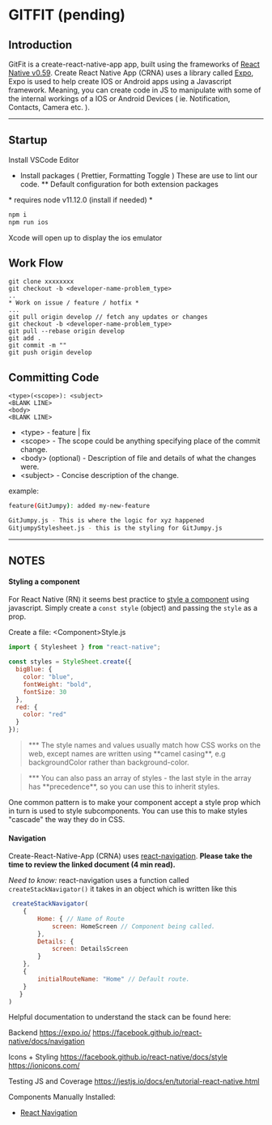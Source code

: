 # GITFIT (pending)

## Introduction

GitFit is a create-react-native-app app, built using the frameworks of [React Native v0.59](https://facebook.github.io/react-native/docs/getting-started.html). Create React Native App (CRNA) uses a library called [Expo](https://expo.io/), Expo is used to help create IOS or Android apps using a Javascript framework. Meaning, you can create code in JS to manipulate with some of the internal workings of a IOS or Android Devices ( ie. Notification, Contacts, Camera etc. ).

---

## Startup

Install VSCode Editor

- Install packages ( Prettier, Formatting Toggle ) These are use to lint our code.
  \*\* Default configuration for both extension packages

\* requires node v11.12.0 (install if needed) \*

```js
npm i
npm run ios
```

Xcode will open up to display the ios emulator

## Work Flow

```
git clone xxxxxxxx
git checkout -b <developer-name-problem_type>
..
* Work on issue / feature / hotfix *
...
git pull origin develop // fetch any updates or changes
git checkout -b <developer-name-problem_type>
git pull --rebase origin develop
git add .
git commit -m ""
git push origin develop
```

## Committing Code

```
<type>(<scope>): <subject>
<BLANK LINE>
<body>
<BLANK LINE>
```

- \<type> - feature | fix
- \<scope> - The scope could be anything specifying place of the commit change.
- \<body> (optional) - Description of file and details of what the changes were.
- \<subject> - Concise description of the change.

example:

```bash
feature(GitJumpy): added my-new-feature

GitJumpy.js - This is where the logic for xyz happened
GitjumpyStylesheet.js - this is the styling for GitJumpy.js
```

---

## NOTES

#### Styling a component

For React Native (RN) it seems best practice to [style a component](https://facebook.github.io/react-native/docs/style) using javascript. Simply create a `const style` (object) and passing the `style` as a prop.

Create a file: \<Component>Style.js

```js
import { Stylesheet } from "react-native";

const styles = StyleSheet.create({
  bigBlue: {
    color: "blue",
    fontWeight: "bold",
    fontSize: 30
  },
  red: {
    color: "red"
  }
});
```

> \*** The style names and values usually match how CSS works on the web, except names are written using **camel casing\*\*, e.g backgroundColor rather than background-color.

> \*** You can also pass an array of styles - the last style in the array has **precedence\*\*, so you can use this to inherit styles.

One common pattern is to make your component accept a style prop which in turn is used to style subcomponents. You can use this to make styles "cascade" the way they do in CSS.

#### Navigation

Create-React-Native-App (CRNA) uses [react-navigation](https://reactnavigation.org/docs/en/hello-react-navigation.html). **Please take the time to review the linked document (4 min read).**

_Need to know:_ react-navigation uses a function called `createStackNavigator()` it takes in an object which is written like this

```js
 createStackNavigator(
    {
        Home: { // Name of Route
            screen: HomeScreen // Component being called.
        },
        Details: {
            screen: DetailsScreen
        }
    },
    {
        initialRouteName: "Home" // Default route.
    }
   }
)
```

Helpful documentation to understand the stack can be found here:

Backend
https://expo.io/
https://facebook.github.io/react-native/docs/navigation

Icons + Styling
https://facebook.github.io/react-native/docs/style
https://ionicons.com/

Testing JS and Coverage
https://jestjs.io/docs/en/tutorial-react-native.html

Components Manually Installed:

- [React Navigation](https://reactnavigation.org/docs/en/hello-react-navigation.html)
